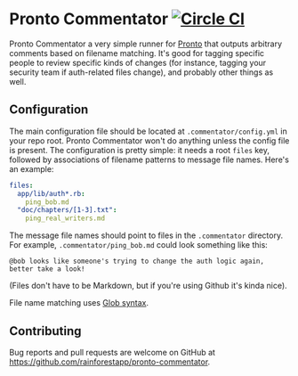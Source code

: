 # Pronto Commentator [![Circle CI](https://circleci.com/gh/rainforestapp/pronto-commentator.svg?style=svg)](https://circleci.com/gh/rainforestapp/pronto-commentator)

Pronto Commentator a very simple runner for
[Pronto](https://github.com/mmozuras/pronto) that outputs arbitrary comments
based on filename matching. It's good for tagging specific people to review
specific kinds of changes (for instance, tagging your security team if
auth-related files change), and probably other things as well.

## Configuration

The main configuration file should be located at `.commentator/config.yml` in
your repo root. Pronto Commentator won't do anything unless the config file is
present. The configuration is pretty simple: it needs a root `files` key,
followed by associations of filename patterns to message file names. Here's an
example:

```yaml
files:
  app/lib/auth*.rb:
    ping_bob.md
  "doc/chapters/[1-3].txt":
    ping_real_writers.md
```

The message file names should point to files in the `.commentator`
directory. For example, `.commentator/ping_bob.md` could look something like
this:

```
@bob looks like someone's trying to change the auth logic again, better take a look!
```

(Files don't have to be Markdown, but if you're using Github it's kinda nice).

File name matching uses
[Glob syntax](http://ruby-doc.org/core-2.3.0/Dir.html#method-c-glob).

## Contributing

Bug reports and pull requests are welcome on GitHub at
https://github.com/rainforestapp/pronto-commentator.
